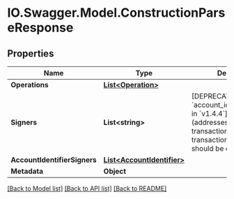 # IO.Swagger.Model.ConstructionParseResponse
## Properties

Name | Type | Description | Notes
------------ | ------------- | ------------- | -------------
**Operations** | [**List&lt;Operation&gt;**](Operation.md) |  | 
**Signers** | **List&lt;string&gt;** | [DEPRECATED by &#x60;account_identifier_signers&#x60; in &#x60;v1.4.4&#x60;] All signers (addresses) of a particular transaction. If the transaction is unsigned, it should be empty. | [optional] 
**AccountIdentifierSigners** | [**List&lt;AccountIdentifier&gt;**](AccountIdentifier.md) |  | [optional] 
**Metadata** | **Object** |  | [optional] 

[[Back to Model list]](../README.md#documentation-for-models) [[Back to API list]](../README.md#documentation-for-api-endpoints) [[Back to README]](../README.md)

